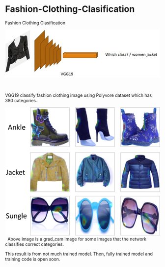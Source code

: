 # Fashion-Clothing-Clasification
Fashion Clothing Clasification

<div align="center"><img src="https://github.com/Jungjaewon/Fashion-Clothing-Clasification/blob/master/Fashion_Clothing_Clasification.jpg" width="600" ></div>

&nbsp;
&nbsp;

VGG19 classify fashion clothing image using Polyvore dataset which has 380 categories.



<div align="center"><img src="https://github.com/Jungjaewon/Fashion-Clothing-Clasification/blob/master/grad_cam_img.jpg" width="600" ></div>
&nbsp;
Above image is a grad_cam image for some images that the network classifies correct categories.

This result is from not much trained model. Then, fully trained model and training code is open soon.

